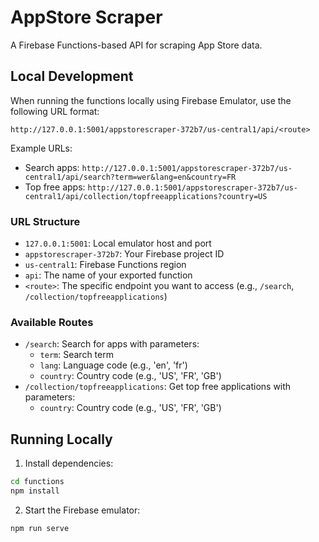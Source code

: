 # AppStore Scraper

A Firebase Functions-based API for scraping App Store data.

## Local Development

When running the functions locally using Firebase Emulator, use the following URL format:

```
http://127.0.0.1:5001/appstorescraper-372b7/us-central1/api/<route>
```

Example URLs:
- Search apps: `http://127.0.0.1:5001/appstorescraper-372b7/us-central1/api/search?term=wer&lang=en&country=FR`
- Top free apps: `http://127.0.0.1:5001/appstorescraper-372b7/us-central1/api/collection/topfreeapplications?country=US`

### URL Structure
- `127.0.0.1:5001`: Local emulator host and port
- `appstorescraper-372b7`: Your Firebase project ID
- `us-central1`: Firebase Functions region
- `api`: The name of your exported function
- `<route>`: The specific endpoint you want to access (e.g., `/search`, `/collection/topfreeapplications`)

### Available Routes
- `/search`: Search for apps with parameters:
  - `term`: Search term
  - `lang`: Language code (e.g., 'en', 'fr')
  - `country`: Country code (e.g., 'US', 'FR', 'GB')
- `/collection/topfreeapplications`: Get top free applications with parameters:
  - `country`: Country code (e.g., 'US', 'FR', 'GB')

## Running Locally

1. Install dependencies:
```bash
cd functions
npm install
```

2. Start the Firebase emulator:
```bash
npm run serve
```

